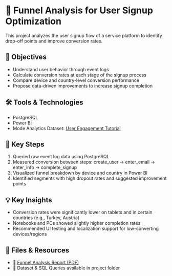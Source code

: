 # 🔄 Funnel Analysis for User Signup Optimization

This project analyzes the user signup flow of a service platform to identify drop-off points and improve conversion rates.

## 🎯 Objectives

- Understand user behavior through event logs
- Calculate conversion rates at each stage of the signup process
- Compare device and country-level conversion performance
- Propose data-driven improvements to increase signup completion

## 🛠 Tools & Technologies

- PostgreSQL
- Power BI
- Mode Analytics Dataset: [User Engagement Tutorial](https://mode.com/sql-tutorial/a-drop-in-user-engagement)

## 🧪 Key Steps

1. Queried raw event log data using PostgreSQL
2. Measured conversion between steps: create_user → enter_email → enter_info → complete_signup
3. Visualized funnel breakdown by device and country in Power BI
4. Identified segments with high dropout rates and suggested improvement points

## 💡 Key Insights

- Conversion rates were significantly lower on tablets and in certain countries (e.g., Turkey, Austria)
- Notebooks and PCs showed slightly higher completion rates
- Recommended UI testing and localization support for low-converting devices/regions

## 🔗 Files & Resources

- 📎 [Funnel Analysis Report (PDF)](https://github.com/videpurple/portfolio/blob/main/%ED%8D%BC%EB%84%90%EB%B6%84%EC%84%9D/project/%F0%9F%92%BBFunnel%20%EB%B6%84%EC%84%9D%EC%9D%84%20%ED%86%B5%ED%95%9C%20%EC%84%9C%EB%B9%84%EC%8A%A4%20%ED%9A%8C%EC%9B%90%20%EA%B0%80%EC%9E%85%20%EC%9C%A0%EB%8F%84%20%EB%B0%A9%EC%95%88.pdf)
- 🧮 Dataset & SQL Queries available in project folder
